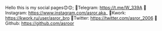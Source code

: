 Hello this is my social pages😊😊;
🔰Telegram: https://t.me/W_339A
🔰Instagram: https://www.instagram.com/asror.aka_
🔰Kwork: https://kwork.ru/user/asror_bro
🔰Twitter: https://twitter.com/asror_2006
🔰Github: https://github.com/asroor   